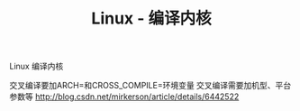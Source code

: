 ﻿---
title: Linux - 编译内核
categories:
  - Linux
tags:
  - Linux
---

Linux 编译内核

<!--more-->

交叉编译要加ARCH=和CROSS_COMPILE=环境变量
交叉编译需要加机型、平台参数等
http://blog.csdn.net/mirkerson/article/details/6442522




